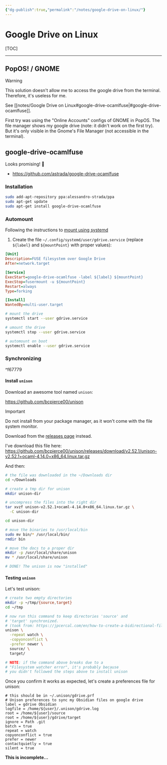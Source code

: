 ```yaml
---
{"dg-publish":true,"permalink":"/notes/google-drive-on-linux/"}
---
```


# Google Drive on Linux

[TOC]

---

## PopOS! / GNOME

> [!warning]
> This solution doesn't allow me to access the google drive from the terminal. Therefore, it's useless for me.
> 
> See [[notes/Google Drive on Linux#google-drive-ocamlfuse\|#google-drive-ocamlfuse]].

First try was using the "Online Accounts" configs of GNOME in PopOS. The file manager shows my google drive (note: it didn't work on the first try). But it's only visible in the Gnome's File Manager (not accessible in the terminal).

## google-drive-ocamlfuse

Looks promising! 🙂

- <https://github.com/astrada/google-drive-ocamlfuse>

### Installation

```bash
sudo add-apt-repository ppa:alessandro-strada/ppa
sudo apt-get update
sudo apt-get install google-drive-ocamlfuse
```

### Automount

Following the instructions to [mount using systemd](https://github.com/astrada/google-drive-ocamlfuse/wiki/Automounting#mount-using-systemd)

1. Create the file `~/.config/systemd/user/gdrive.service` (replace `${label}` and `${mountPoint}` with proper values):
```ini
[Unit]
Description=FUSE filesystem over Google Drive
After=network.target

[Service]
ExecStart=google-drive-ocamlfuse -label ${label} ${mountPoint}
ExecStop=fusermount -u ${mountPoint}
Restart=always
Type=forking

[Install]
WantedBy=multi-user.target
```

```bash
# mount the drive
systemctl start --user gdrive.service

# umount the drive
systemctl stop --user gdrive.service

# automount on boot
systemctl enable --user gdrive.service
```


### Synchronizing

^f67779

#### Install `unison`

Download an awesome tool named `unison`:

https://github.com/bcpierce00/unison

> [!important]
> Do not install from your package manager, as it won't come with the file system monitor.
>
> Download from the [releases page](https://github.com/bcpierce00/unison/releases/) instead.

I've download this file here: <https://github.com/bcpierce00/unison/releases/download/v2.52.1/unison-v2.52.1+ocaml-4.14.0+x86_64.linux.tar.gz>

And then:
```bash
# the file was downloaded in the ~/Downloads dir
cd ~/Downloads

# create a tmp dir for unison
mkdir unison-dir

# uncompress the files into the right dir
tar xvzf unison-v2.52.1+ocaml-4.14.0+x86_64.linux.tar.gz \
  -C unison-dir

cd unison-dir

# move the binaries to /usr/local/bin
sudo mv bin/* /usr/local/bin/
rmdir bin

# move the docs to a proper dir
mkdir -p /usr/local/share/unison
mv * /usr/local/share/unison

# DONE! The unison is now "installed"
```

#### Testing `unison`

Let's test unison:

```bash
# create two empty directories
mkdir -p ~/tmp/{source,target}
cd ~/tmp

# now run this command to keep directories 'source' and
# 'target' synchronized.
# (took from: https://jpcercal.com/en/how-to-create-a-bidirectional-file-sync-using-unison/
unison \
  -repeat watch \
  -copyonconflict \
  -prefer newer \
  source/ \
  target/

# NOTE: if the command above breaks due to a
# "Filesystem watcher error", it's probably because
# you didn't followed the steps above to install unison
```

Once you confirm it works as expected, let's create a preferences file for unison:

```
# this should be in ~/.unison/gdrive.prf
# Unison preferences to sync my Obsidian files on google drive
label = gdrive Obsidian
logfile = /home/${user}/.unison/gdrive.log
root = /home/${user}/source
root = /home/${user}/gdrive/target
ignore = Path .git
batch = true
repeat = watch
copyonconflict = true
prefer = newer
contactquietly = true
silent = true
```

**This is incomplete...**
